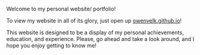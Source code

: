 <Header3>Welcome to my personal website/ portfolio!</Header3>

To view my website in all of its glory, just open up [owenvelk.github.io](https://owenvelk.github.io)!

This website is designed to be a display of my personal achievements, education, and experience. Please, go ahead and take a look around, and I hope you enjoy getting to know me!
